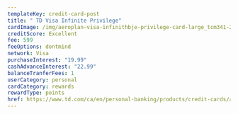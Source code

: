 ```yaml
---
templateKey: credit-card-post
title: " TD Visa Infinite Privilege"
cardImage: /img/aeroplan-visa-infinithbje-privilege-card-large_tcm341-234255.jpg
creditScore: Excellent
fee: 599
feeOptions: dontmind
network: Visa
purchaseInterest: "19.99"
cashAdvanceInterest: "22.99"
balanceTranferFees: 1
userCategory: personal
cardCategory: rewards
rewardType: points
href: https://www.td.com/ca/en/personal-banking/products/credit-cards/aeroplan/aeroplan-visa-infinite-privilege-card/
---
```

